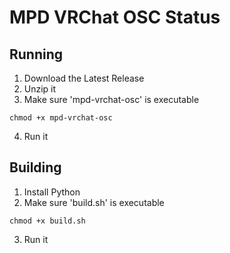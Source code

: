 # MPD VRChat OSC Status

## Running
1. Download the Latest Release
2. Unzip it
3. Make sure 'mpd-vrchat-osc' is executable
```
chmod +x mpd-vrchat-osc
```
4. Run it

## Building
1. Install Python
2. Make sure 'build.sh' is executable
```
chmod +x build.sh
```
3. Run it
